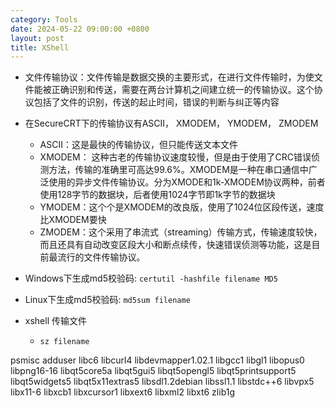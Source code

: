 ```yaml
---
category: Tools
date: 2024-05-22 09:00:00 +0800
layout: post
title: XShell
---
```


+ 文件传输协议：文件传输是数据交换的主要形式，在进行文件传输时，为使文件能被正确识别和传送，需要在两台计算机之间建立统一的传输协议。这个协议包括了文件的识别，传送的起止时间，错误的判断与纠正等内容

+ 在SecureCRT下的传输协议有ASCII， XMODEM， YMODEM， ZMODEM
  + ASCII：这是最快的传输协议，但只能传送文本文件
  + XMODEM： 这种古老的传输协议速度较慢，但是由于使用了CRC错误侦测方法，传输的准确里可高达99.6%。XMODEM是一种在串口通信中广泛使用的异步文件传输协议。分为XMODE和1k-XMODEM协议两种，前者使用128字节的数据块，后者使用1024字节即1k字节的数据块
  + YMODEM：这个个是XMODEM的改良版，使用了1024位区段传送，速度比XMODEM要快
  + ZMODEM：这个采用了串流式（streaming）传输方式，传输速度较快，而且还具有自动改变区段大小和断点续传，快速错误侦测等功能，这是目前最流行的文件传输协议。

+ Windows下生成md5校验码: `certutil -hashfile filename MD5`
+ Linux下生成md5校验码: `md5sum filename`

+ xshell 传输文件
  + `sz filename`


psmisc adduser libc6  libcurl4  libdevmapper1.02.1 libgcc1  libgl1 libopus0  libpng16-16 libqt5core5a libqt5gui5 libqt5opengl5  libqt5printsupport5  libqt5widgets5  libqt5x11extras5 libsdl1.2debian  libssl1.1 libstdc++6 libvpx5 libx11-6 libxcb1 libxcursor1 libxext6 libxml2 libxt6 zlib1g